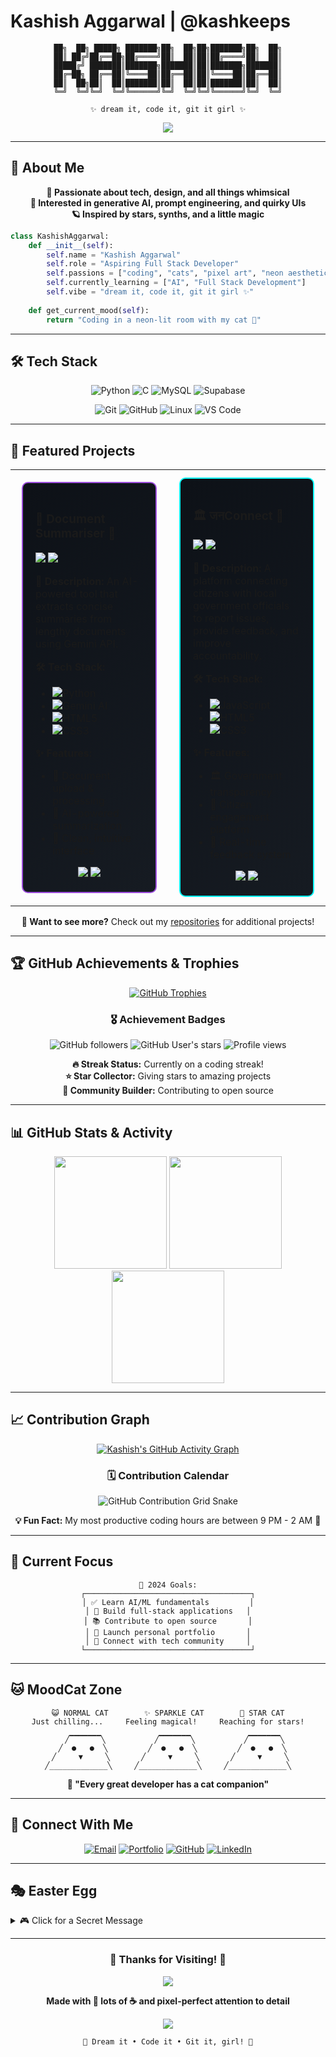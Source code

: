#  Kashish Aggarwal | @kashkeeps

<div align="center">

```
██╗  ██╗ █████╗ ███████╗██╗  ██╗██╗███████╗██╗  ██╗
██║ ██╔╝██╔══██╗██╔════╝██║  ██║██║██╔════╝██║  ██║
█████╔╝ ███████║███████╗███████║██║███████╗███████║
██╔═██╗ ██╔══██║╚════██║██╔══██║██║╚════██║██╔══██║
██║  ██╗██║  ██║███████║██║  ██║██║███████║██║  ██║
╚═╝  ╚═╝╚═╝  ╚═╝╚══════╝╚═╝  ╚═╝╚═╝╚══════╝╚═╝  ╚═╝

✨ dream it, code it, git it girl ✨
```

<img src="https://readme-typing-svg.herokuapp.com/?lines=Aspiring+Full+Stack+Developer;Cat+Lover;AI+Explorer;ML+Enthusiast;Code+Dreamer&font=Fira+Code&size=20&duration=3000&pause=1000&color=9d4edd&center=true&width=500&height=50" />

</div>

---

## 🌟 About Me

<div align="center">

**💜 Passionate about tech, design, and all things whimsical**  
**🧠 Interested in generative AI, prompt engineering, and quirky UIs**  
**🪐 Inspired by stars, synths, and a little magic**  

</div>

```python
class KashishAggarwal:
    def __init__(self):
        self.name = "Kashish Aggarwal"
        self.role = "Aspiring Full Stack Developer"
        self.passions = ["coding", "cats", "pixel art", "neon aesthetics"]
        self.currently_learning = ["AI", "Full Stack Development"]
        self.vibe = "dream it, code it, git it girl ✨"
    
    def get_current_mood(self):
        return "Coding in a neon-lit room with my cat 🌙"
```

---

## 🛠️ Tech Stack

<div align="center">

![Python](https://img.shields.io/badge/Python-3776AB?style=for-the-badge&logo=python&logoColor=white)
![C](https://img.shields.io/badge/C-00599C?style=for-the-badge&logo=c&logoColor=white)
![MySQL](https://img.shields.io/badge/MySQL-4479A1?style=for-the-badge&logo=mysql&logoColor=white)
![Supabase](https://img.shields.io/badge/Supabase-3ECF8E?style=for-the-badge&logo=supabase&logoColor=white)

![Git](https://img.shields.io/badge/Git-F05032?style=for-the-badge&logo=git&logoColor=white)
![GitHub](https://img.shields.io/badge/GitHub-181717?style=for-the-badge&logo=github&logoColor=white)
![Linux](https://img.shields.io/badge/Linux-FCC624?style=for-the-badge&logo=linux&logoColor=black)
![VS Code](https://img.shields.io/badge/VS_Code-007ACC?style=for-the-badge&logo=visual-studio-code&logoColor=white)

</div>

---

## 🚀 Featured Projects

<div align="center">

<table>
<tr>
<td width="50%">

<div style="border: 2px solid #9d4edd; border-radius: 10px; padding: 20px; background: linear-gradient(135deg, #0d1117 0%, #161b22 100%); margin: 10px;">

### 📄 Document Summariser 💌
<img src="https://img.shields.io/badge/Status-Complete-00ff00?style=flat-square&logo=checkmarx&logoColor=white" />
<img src="https://img.shields.io/badge/Type-AI_Tool-9d4edd?style=flat-square&logo=openai&logoColor=white" />

**🎯 Description:** An AI-powered tool that extracts concise summaries from lengthy documents using Gemini API.

**🛠️ Tech Stack:**
- ![Python](https://img.shields.io/badge/Python-3776AB?style=flat-square&logo=python&logoColor=white)
- ![Gemini AI](https://img.shields.io/badge/Gemini_AI-4285F4?style=flat-square&logo=google&logoColor=white)
- ![HTML5](https://img.shields.io/badge/HTML5-E34F26?style=flat-square&logo=html5&logoColor=white)
- ![CSS3](https://img.shields.io/badge/CSS3-1572B6?style=flat-square&logo=css3&logoColor=white)

**✨ Features:**
- 📝 Document upload & processing
- 🧠 AI-powered summarization
- 💫 Clean, intuitive interface

<div align="center">
<a href="https://github.com/kashkeeps/Document-Summariser">
<img src="https://img.shields.io/badge/View_Project-9d4edd?style=for-the-badge&logo=github&logoColor=white" />
</a>
<a href="#demo">
<img src="https://img.shields.io/badge/Live_Demo-00ffff?style=for-the-badge&logo=vercel&logoColor=white" />
</a>
</div>

</div>

</td>
<td width="50%">

<div style="border: 2px solid #00ffff; border-radius: 10px; padding: 20px; background: linear-gradient(135deg, #0d1117 0%, #161b22 100%); margin: 10px;">

### 🏛️ जनConnect 🌙
<img src="https://img.shields.io/badge/Status-Complete-00ff00?style=flat-square&logo=checkmarx&logoColor=white" />
<img src="https://img.shields.io/badge/Type-Web_App-00ffff?style=flat-square&logo=webflow&logoColor=white" />

**🎯 Description:** A platform connecting citizens with local government officials to report issues, provide feedback, and improve accountability.

**🛠️ Tech Stack:**
- ![JavaScript](https://img.shields.io/badge/JavaScript-F7DF1E?style=flat-square&logo=javascript&logoColor=black)
- ![HTML5](https://img.shields.io/badge/HTML5-E34F26?style=flat-square&logo=html5&logoColor=white)
- ![CSS3](https://img.shields.io/badge/CSS3-1572B6?style=flat-square&logo=css3&logoColor=white)

**✨ Features:**
- 🏛️ Government transparency
- 📱 Citizen engagement platform
- 💬 Real-time feedback system

<div align="center">
<a href="https://github.com/kashkeeps/Jan-Connect">
<img src="https://img.shields.io/badge/View_Project-00ffff?style=for-the-badge&logo=github&logoColor=white" />
</a>
<a href="#demo">
<img src="https://img.shields.io/badge/Live_Demo-9d4edd?style=for-the-badge&logo=vercel&logoColor=white" />
</a>
</div>

</div>

</td>
</tr>
</table>

**🌟 Want to see more?** Check out my [repositories](https://github.com/kashkeeps?tab=repositories) for additional projects!

</div>

---

## 🏆 GitHub Achievements & Trophies

<div align="center">

[![GitHub Trophies](https://github-profile-trophy.vercel.app/?username=kashkeeps&theme=discord&no-frame=true&column=7&margin-w=15&margin-h=15)](https://github.com/ryo-ma/github-profile-trophy)

### 🎖️ Achievement Badges

![GitHub followers](https://img.shields.io/github/followers/kashkeeps?style=social)
![GitHub User's stars](https://img.shields.io/github/stars/kashkeeps?style=social)
![Profile views](https://komarev.com/ghpvc/?username=kashkeeps&style=flat-square&color=9d4edd)

**🔥 Streak Status:** Currently on a coding streak!  
**⭐ Star Collector:** Giving stars to amazing projects  
**👥 Community Builder:** Contributing to open source  

</div>

---

## 📊 GitHub Stats & Activity

<div align="center">

<img height="180em" src="https://github-readme-stats.vercel.app/api?username=kashkeeps&show_icons=true&theme=tokyonight&include_all_commits=true&count_private=true&border_color=9d4edd&title_color=9d4edd&icon_color=00ffff&text_color=ffffff&bg_color=0d1117"/>

<img height="180em" src="https://github-readme-stats.vercel.app/api/top-langs/?username=kashkeeps&layout=compact&theme=tokyonight&border_color=9d4edd&title_color=9d4edd&text_color=ffffff&bg_color=0d1117"/>

<img height="180em" src="https://github-readme-streak-stats.herokuapp.com/?user=kashkeeps&theme=tokyonight&border=9d4edd&stroke=00ffff&ring=9d4edd&fire=ff69b4&currStreakLabel=00ffff&background=0d1117"/>

</div>

---

## 📈 Contribution Graph

<div align="center">

[![Kashish's GitHub Activity Graph](https://github-readme-activity-graph.vercel.app/graph?username=kashkeeps&theme=tokyo-night&bg_color=0d1117&color=9d4edd&line=00ffff&point=ff69b4&area=true&hide_border=true)](https://github.com/ashutosh00710/github-readme-activity-graph)

### 🗓️ Contribution Calendar
![GitHub Contribution Grid Snake](https://raw.githubusercontent.com/kashkeeps/kashkeeps/output/github-contribution-grid-snake-dark.svg)

**💡 Fun Fact:** My most productive coding hours are between 9 PM - 2 AM 🌙

</div>

---

## 🎯 Current Focus

<div align="center">

```
🎯 2024 Goals:
┌─────────────────────────────────────┐
│ ✅ Learn AI/ML fundamentals         │
│ 🔄 Build full-stack applications   │
│ 📚 Contribute to open source       │
│ 🌟 Launch personal portfolio       │
│ 🤝 Connect with tech community     │
└─────────────────────────────────────┘
```

</div>

---

## 🐱 MoodCat Zone

<div align="center">

```
😺 NORMAL CAT        ✨ SPARKLE CAT        🌟 STAR CAT
Just chilling...     Feeling magical!     Reaching for stars!

   ╱▔▔▔▔▔▔▔╲           ╱▔▔▔▔▔▔▔╲           ╱▔▔▔▔▔▔▔╲
  ╱  ●   ●  ╲         ╱  ●   ●  ╲         ╱  ●   ●  ╲
 ╱     ▼     ╲       ╱     ▼     ╲       ╱     ▼     ╲
╱_____________╲     ╱_____________╲     ╱_____________╲
```

**💭 "Every great developer has a cat companion"**

</div>

---

## 🎯 Connect With Me

<div align="center">

[![Email](https://img.shields.io/badge/📧_Email-Contact_Me-9d4edd?style=for-the-badge&logo=gmail&logoColor=white)](mailto:kashishaggarwalworks@gmail.com)
[![Portfolio](https://img.shields.io/badge/🌐_Portfolio-Visit_Site-00ffff?style=for-the-badge&logo=vercel&logoColor=white)](https://github.com/kashkeeps)
[![GitHub](https://img.shields.io/badge/🐙_GitHub-Follow_Me-ff69b4?style=for-the-badge&logo=github&logoColor=white)](https://github.com/kashkeeps)
[![LinkedIn](https://img.shields.io/badge/💼_LinkedIn-Connect-9d4edd?style=for-the-badge&logo=linkedin&logoColor=white)](https://www.linkedin.com/in/kashish-aggarwal-a389b7203/)

</div>

---

## 🎭 Easter Egg

<details>
<summary>🎮 Click for a Secret Message</summary>

```
🌌 SECRET DEVELOPER MESSAGE 🌌

"In a world full of websites, dare to be a pixel art masterpiece."

You found the secret! Here's some developer wisdom:
• Code is poetry written for machines to understand
• Every bug is just a feature waiting to be discovered  
• The best debugging happens at 3 AM with a cat on your lap
• Remember: If it works, don't touch it.

Thanks for exploring! ✨
```

</details>

---

<div align="center">

### 🌟 Thanks for Visiting! 🌟

<img src="https://capsule-render.vercel.app/api?type=waving&color=9d4edd&height=100&section=footer" />

**Made with 💜 lots of ☕ and pixel-perfect attention to detail**

<img src="https://komarev.com/ghpvc/?username=kashkeeps&style=for-the-badge&color=9d4edd&label=PIXEL+VISITORS" />

```
💜 Dream it • Code it • Git it, girl! 💜
```

</div>
